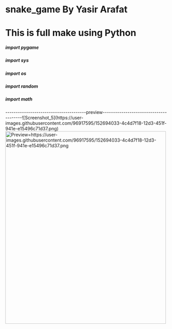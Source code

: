 # snake_game By Yasir Arafat
# This is full make using Python
<h5>import pygame</h5>
<h5>import sys</h5>
<h5>import os</h5>
<h5>import random</h5>
<h5>import math</h5>
---------------------------------------preview---------------------------------------![Screenshot_5](https://user-images.githubusercontent.com/96917595/152694033-4c4d7f18-12d3-451f-941e-e15496c71d37.png)
<img src="https://user-images.githubusercontent.com/96917595/152694033-4c4d7f18-12d3-451f-941e-e15496c71d37.png" alt="Preview=https://user-images.githubusercontent.com/96917595/152694033-4c4d7f18-12d3-451f-941e-e15496c71d37.png" width="500" height="600">
